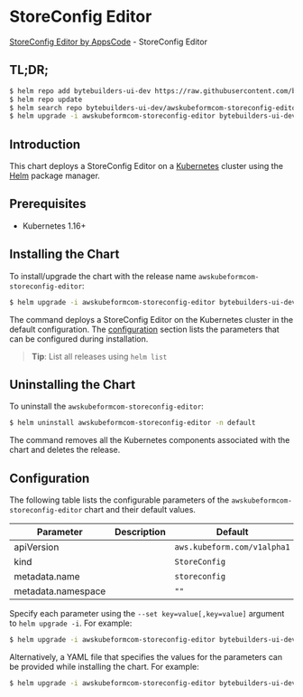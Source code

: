 # StoreConfig Editor

[StoreConfig Editor by AppsCode](https://byte.builders) - StoreConfig Editor

## TL;DR;

```bash
$ helm repo add bytebuilders-ui-dev https://raw.githubusercontent.com/bytebuilders/ui-wizards/
$ helm repo update
$ helm search repo bytebuilders-ui-dev/awskubeformcom-storeconfig-editor --version=v0.4.17
$ helm upgrade -i awskubeformcom-storeconfig-editor bytebuilders-ui-dev/awskubeformcom-storeconfig-editor -n default --create-namespace --version=v0.4.17
```

## Introduction

This chart deploys a StoreConfig Editor on a [Kubernetes](http://kubernetes.io) cluster using the [Helm](https://helm.sh) package manager.

## Prerequisites

- Kubernetes 1.16+

## Installing the Chart

To install/upgrade the chart with the release name `awskubeformcom-storeconfig-editor`:

```bash
$ helm upgrade -i awskubeformcom-storeconfig-editor bytebuilders-ui-dev/awskubeformcom-storeconfig-editor -n default --create-namespace --version=v0.4.17
```

The command deploys a StoreConfig Editor on the Kubernetes cluster in the default configuration. The [configuration](#configuration) section lists the parameters that can be configured during installation.

> **Tip**: List all releases using `helm list`

## Uninstalling the Chart

To uninstall the `awskubeformcom-storeconfig-editor`:

```bash
$ helm uninstall awskubeformcom-storeconfig-editor -n default
```

The command removes all the Kubernetes components associated with the chart and deletes the release.

## Configuration

The following table lists the configurable parameters of the `awskubeformcom-storeconfig-editor` chart and their default values.

|     Parameter      | Description |                Default                 |
|--------------------|-------------|----------------------------------------|
| apiVersion         |             | <code>aws.kubeform.com/v1alpha1</code> |
| kind               |             | <code>StoreConfig</code>               |
| metadata.name      |             | <code>storeconfig</code>               |
| metadata.namespace |             | <code>""</code>                        |


Specify each parameter using the `--set key=value[,key=value]` argument to `helm upgrade -i`. For example:

```bash
$ helm upgrade -i awskubeformcom-storeconfig-editor bytebuilders-ui-dev/awskubeformcom-storeconfig-editor -n default --create-namespace --version=v0.4.17 --set apiVersion=aws.kubeform.com/v1alpha1
```

Alternatively, a YAML file that specifies the values for the parameters can be provided while
installing the chart. For example:

```bash
$ helm upgrade -i awskubeformcom-storeconfig-editor bytebuilders-ui-dev/awskubeformcom-storeconfig-editor -n default --create-namespace --version=v0.4.17 --values values.yaml
```
